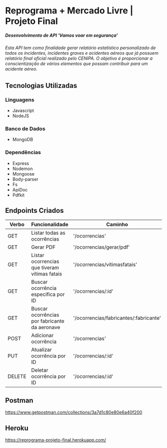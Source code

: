 # Reprograma + Mercado Livre | Projeto Final 
##### Desenvolvimento de API 'Vamos voar em segurança'
###### Esta API tem como finalidade gerar relatório estatístico personalizado de todos os incidentes, incidentes graves e acidentes aéreos que já possuem relatório final oficial realizado pelo CENIPA. O objetivo é proporcionar a conscientização de vários elementos que possam contribuir para um acidente aéreo.

## Tecnologias Utilizadas
### Linguagens
- Javascript<br>
- NodeJS<br>

### Banco de Dados
- MongoDB<br>

### Dependências
- Express<br>
- Nodemon<br>
- Mongoose<br>
- Body-parser<br>
- Fs<br>
- ApiDoc <br>
- Pdfkit <br>

## Endpoints Criados

<table>
<thead>
<th>Verbo</th>
<th>Funcionalidade</th>
<th>Caminho</th>
</thead>
<tbody>

<tr>
<td>GET</td>
<td>Listar todas as ocorrências</td>
<td>'/ocorrencias'
</tr>

<tr>
<td>GET</td>
<td>Gerar PDF</td>
<td>'/ocorrencias/gerar/pdf'
</tr>

<tr>
<td>GET</td>
<td>Listar ocorrencias que tiveram vítimas fatais</td>
<td>'/ocorrencias/vitimasfatais'</td>
</tr>

<tr>
<td>GET</td>
<td>Buscar ocorrência específica por ID</td>
<td>'/ocorrencias/:id'</td>
</tr>

<tr>
<td>GET</td>
<td>Buscar ocorrências por fabricante da aeronave</td>
<td>'/ocorrencias/fabricantes/:fabricante'</td>
</tr>

<tr>
<td>POST</td>
<td>Adicionar ocorrência</td>
<td>'/ocorrencias'</td>
</tr>

<tr>
<td>PUT</td>
<td>Atualizar ocorrência por ID</td>
<td>'/ocorrencias/:id'</td>
</tr>

<tr>
<td>DELETE</td>
<td>Deletar ocorrência por ID</td>
<td>'/ocorrencias/:id'</td>
</tr>
</table>




## Postman

https://www.getpostman.com/collections/3a7d1c80e80e6a40f200

## Heroku

https://reprograma-projeto-final.herokuapp.com/
